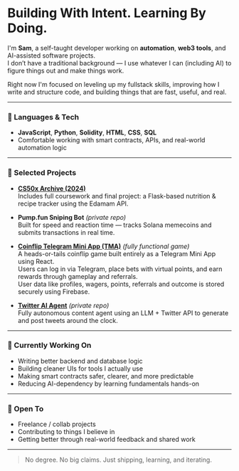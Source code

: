 # Building With Intent. Learning By Doing.

I'm **Sam**, a self-taught developer working on **automation**, **web3 tools**, and AI-assisted software projects.  
I don’t have a traditional background — I use whatever I can (including AI) to figure things out and make things work.

Right now I'm focused on leveling up my fullstack skills, improving how I write and structure code, and building things that are fast, useful, and real.

---

### 🧠 Languages & Tech

- **JavaScript**, **Python**, **Solidity**, **HTML**, **CSS**, **SQL**
- Comfortable working with smart contracts, APIs, and real-world automation logic

---

### 🚀 Selected Projects

- **[CS50x Archive (2024)](https://github.com/samdev0x/cs50x-projects)**  
  Includes full coursework and final project: a Flask-based nutrition & recipe tracker using the Edamam API.

- **Pump.fun Sniping Bot** *(private repo)*  
  Built for speed and reaction time — tracks Solana memecoins and submits transactions in real time.

- **[Coinflip Telegram Mini App (TMA)](https://github.com/samdev0x/Coinflip-TMA)** *(fully functional game)*  
  A heads-or-tails coinflip game built entirely as a Telegram Mini App using React.  
  Users can log in via Telegram, place bets with virtual points, and earn rewards through gameplay and referrals.  
  User data like profiles, wagers, points, referrals and outcome is stored securely using Firebase.

- **[Twitter AI Agent](https://github.com/samdev0x/Twitter-ai-bot)** *(private repo)*  
  Fully autonomous content agent using an LLM + Twitter API to generate and post tweets around the clock.

---

### 🔧 Currently Working On

- Writing better backend and database logic  
- Building cleaner UIs for tools I actually use  
- Making smart contracts safer, clearer, and more predictable  
- Reducing AI-dependency by learning fundamentals hands-on

---

### 🤝 Open To

- Freelance / collab projects  
- Contributing to things I believe in  
- Getting better through real-world feedback and shared work

---

> No degree. No big claims. Just shipping, learning, and iterating.
<!---
samdev0x/samdev0x is a ✨ special ✨ repository because its `README.md` (this file) appears on your GitHub profile.
You can click the Preview link to take a look at your changes.
--->

